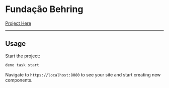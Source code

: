 # Fundação Behring

[Project Here](https://behring.deco.site/)

---

## Usage

Start the project:

```sh
deno task start
```

Navigate to `https://localhost:8080` to see your site and start creating new
components.
